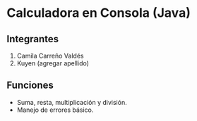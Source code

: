 # Calculadora en Consola (Java) 

## Integrantes 
1. Camila Carreño Valdés
2. Kuyen (agregar apellido)

## Funciones
- Suma, resta, multiplicación y división.
- Manejo de errores básico.

